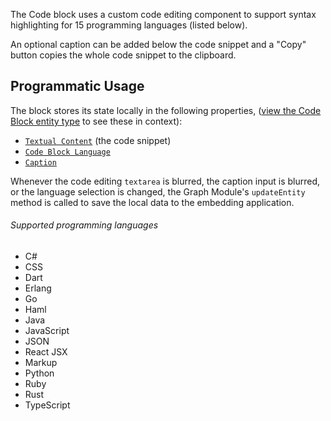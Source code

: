 The Code block uses a custom code editing component to support syntax highlighting for 15 programming languages (listed below).

An optional caption can be added below the code snippet and a "Copy" button copies the whole code snippet to the clipboard.

## Programmatic Usage

The block stores its state locally in the following properties, ([view the Code Block entity type](https://blockprotocol.org/@hash/types/entity-type/code-block/v/2) to see these in context):

- [`Textual Content`](https://blockprotocol.org/@blockprotocol/types/property-type/textual-content/) (the code snippet)
- [`Code Block Language`](https://blockprotocol.org/@hash/types/property-type/code-block-language/)
- [`Caption`](https://blockprotocol.org/@blockprotocol/types/property-type/caption/)

Whenever the code editing `textarea` is blurred, the caption input is blurred, or the language selection is changed, the Graph Module's `updateEntity` method is called to save the local data to the embedding application.

###### Supported programming languages

- C#
- CSS
- Dart
- Erlang
- Go
- Haml
- Java
- JavaScript
- JSON
- React JSX
- Markup
- Python
- Ruby
- Rust
- TypeScript
